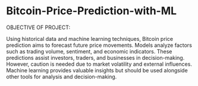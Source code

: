 # Bitcoin-Price-Prediction-with-ML

OBJECTIVE OF PROJECT:

Using historical data and machine learning techniques, Bitcoin price prediction aims to forecast future price movements. Models analyze factors such as trading volume, sentiment, and economic indicators. These predictions assist investors, traders, and businesses in decision-making. However, caution is needed due to market volatility and external influences. Machine learning provides valuable insights but should be used alongside other tools for analysis and decision-making.
